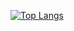
[![Top Langs](https://github-readme-stats.vercel.app/api/top-langs/?username=QueueX&theme=tokyonight&hide=javascript,css,html)](https://github.com/anuraghazra/github-readme-stats)
<!--
**QueueX/QueueX** is a ✨ _special_ ✨ repository because its `README.md` (this file) appears on your GitHub profile.

Here are some ideas to get you started:

- 🔭 I’m currently working on ...
- 🌱 I’m currently learning ...
- 👯 I’m looking to collaborate on ...
- 🤔 I’m looking for help with ...
- 💬 Ask me about ...
- 📫 How to reach me: ...
- 😄 Pronouns: ...
- ⚡ Fun fact: ...
-->
